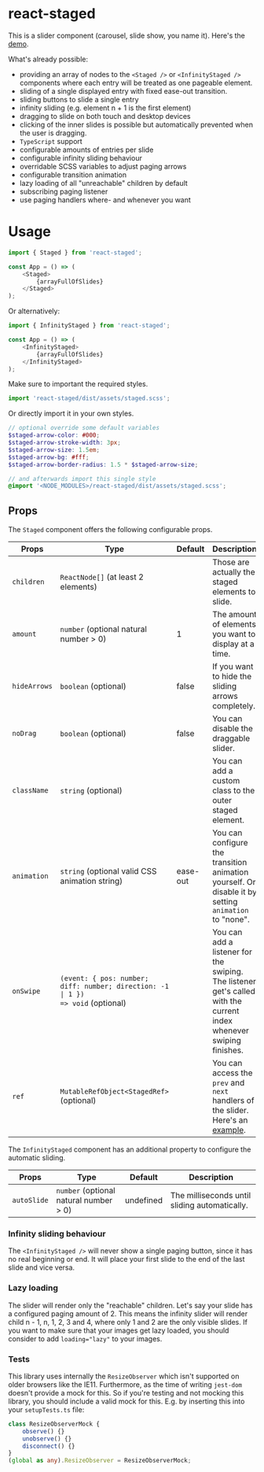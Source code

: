 # react-staged

This is a slider component (carousel, slide show, you name it). Here's the [demo](https://fdc-viktor-luft.github.io/react-staged/).

What's already possible:
- providing an array of nodes to the `<Staged />` or `<InfinityStaged />` components where
  each entry will be treated as one pageable element.
- sliding of a single displayed entry with fixed ease-out transition.
- sliding buttons to slide a single entry
- infinity sliding (e.g. element n + 1 is the first element)
- dragging to slide on both touch and desktop devices
- clicking of the inner slides is possible but automatically 
  prevented when the user is dragging.
- `TypeScript` support
- configurable amounts of entries per slide
- configurable infinity sliding behaviour
- overridable SCSS variables to adjust paging arrows
- configurable transition animation
- lazy loading of all "unreachable" children by default
- subscribing paging listener
- use paging handlers where- and whenever you want

# Usage
```js
import { Staged } from 'react-staged';

const App = () => (
    <Staged>
        {arrayFullOfSlides}
    </Staged>
);
```
Or alternatively:
```js
import { InfinityStaged } from 'react-staged';

const App = () => (
    <InfinityStaged>
        {arrayFullOfSlides}
    </InfinityStaged>
);
```
Make sure to important the required styles.
```js
import 'react-staged/dist/assets/staged.scss';
```
Or directly import it in your own styles.
```scss
// optional override some default variables
$staged-arrow-color: #000;
$staged-arrow-stroke-width: 3px;
$staged-arrow-size: 1.5em;
$staged-arrow-bg: #fff;
$staged-arrow-border-radius: 1.5 * $staged-arrow-size;

// and afterwards import this single style
@import '<NODE_MODULES>/react-staged/dist/assets/staged.scss';
```
## Props
The `Staged` component offers the following configurable props.

Props              | Type                                           | Default        | Description                                                       
------------------ | ---------------------------------------------- | -------------- | ----------------------------------------------------------------- 
`children`         | `ReactNode[]` (at least 2 elements)            |                | Those are actually the staged elements to slide.
`amount`           | `number` (optional natural number > 0)         | 1              | The amount of elements you want to display at a time.
`hideArrows`       | `boolean` (optional)                           | false          | If you want to hide the sliding arrows completely.
`noDrag`           | `boolean` (optional)                           | false          | You can disable the draggable slider.
`className`        | `string` (optional)                            |                | You can add a custom class to the outer staged element.
`animation`        | `string` (optional valid CSS animation string) | ease-out       | You can configure the transition animation yourself. Or disable it by setting `animation` to "none".
`onSwipe`          | <code>(event: { pos: number; diff: number; direction: -1 &#124; 1 }) => void</code> (optional)           |    | You can add a listener for the swiping. The listener get's called with the current index whenever swiping finishes.
`ref`              | `MutableRefObject<StagedRef>` (optional)       |                | You can access the `prev` and `next` handlers of the slider. Here's an [example](https://github.com/fdc-viktor-luft/react-staged/blob/master/src/Example7.tsx).

The `InfinityStaged` component has an additional property to configure the automatic sliding.

Props              | Type                                           | Default        | Description                                                       
------------------ | ---------------------------------------------- | -------------- | ----------------------------------------------------------------- 
`autoSlide`        | `number` (optional natural number > 0)         | undefined      | The milliseconds until sliding automatically.

### Infinity sliding behaviour
The `<InfinityStaged />` will never show a single paging button, since it has no real beginning or end.
It will place your first slide to the end of the last slide and vice versa.

### Lazy loading
The slider will render only the "reachable" children. Let's say your slide has a configured paging amount of 2.
This means the infinity slider will render child n - 1, n, 1, 2, 3 and 4, where only 1 and 2 are the only visible slides.
If you want to make sure that your images get lazy loaded, you should consider to add `loading="lazy"` to your images.

### Tests
This library uses internally the `ResizeObserver` which isn't supported on older browsers like the
IE11. Furthermore, as the time of writing `jest-dom` doesn't provide a mock for this. So if you're
testing and not mocking this library, you should include a valid mock for this. E.g.
by inserting this into your `setupTests.ts` file:
```ts
class ResizeObserverMock {
    observe() {}
    unobserve() {}
    disconnect() {}
}
(global as any).ResizeObserver = ResizeObserverMock;
```

